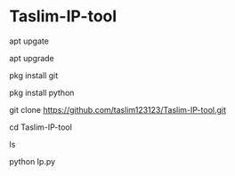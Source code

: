 # Taslim-IP-tool
apt upgate 

apt upgrade

pkg install git

pkg install python

git clone https://github.com/taslim123123/Taslim-IP-tool.git

cd Taslim-IP-tool

ls

python Ip.py

